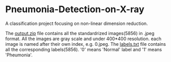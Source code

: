 # Pneumonia-Detection-on-X-ray
A classification project focusing on non-linear dimension reduction.

The [output.zip](https://drive.google.com/drive/folders/1p5W_IUamyiIPIkoiIPTffYo1pYlQUV1o?usp=sharing) file contains all the standardrized images(5856) in .jpeg format. All the images are gray scale and under 400*400 resolution. each image is named after their own index, e.g. 0.jpeg.
The [labels.txt](https://docs.google.com/document/d/14CV3MGRaM6YQ0g3Koom_Hw4I6YUK5uiM1_olNLkXpi8/edit?usp=sharing) file contains all the corresponding labels(5856). '0' means 'Normal' label and '1' means 'Pheumonia'.
